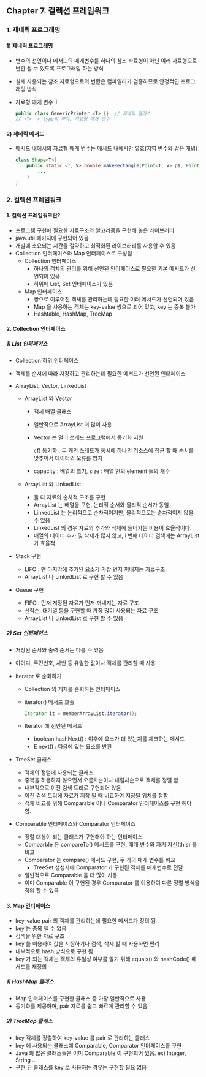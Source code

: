 ## Chapter 7. 컬렉션 프레임워크



### 1. 제네릭 프로그래밍

#### 1) 제네릭 프로그래밍

- 변수의 선언이나 메서드의 매개변수를 하나의 참조 자료형이 아닌 여러 자료형으로 변환 될 수 있도록 프로그래밍 하는 방식

- 실제 사용되는 참조 자료형으로의 변환은 컴파일러가 검증하므로 안정적인 프로그래밍 방식

- 자료형 매개 변수 T

  ```java
  public class GenericPrinter <T> {}  // 제네릭 클래스
  // <T> -> type의 약자, 자료형 매개 변수
  ```

  

#### 2) 제네릭 메서드

- 메서드 내에서의 자료형 매개 변수는 매서드 내에서만 유효(지역 변수와 같은 개념)

  ```java
  class Shape<T>{
      public static <T, V> double makeRectangle(Point<T, V> p1, Point<T, V> p2){ // Shape 의 T 와 makeRectangle 의 T 는 전혀 다른 의미
          ...
      }
  }
  ```



### 2. 컬렉션 프레임워크

#### 1. 컬렉션 프레임워크란?

- 프로그램 구현에 필요한 자료구조와 알고리즘을 구현해 놓은 라이브러리
- java.util 패키지에 구현되어 있음
- 개발에 소요되는 시간을 절약하고 최적화된 라이브러리를 사용할 수 있음
- Collection 인터페이스와 Map 인터페이스로 구성됨
  - Collection 인터페이스
    - 하나의 객체의 관리를 위해 선언된 인터페이스로 필요한 기본 메서드가 선언되어 있음
    - 하위에 List, Set 인터페이스가 있음
  - Map 인터페이스
    - 쌍으로 이루어진 객체를 관리하는데 필요한 여러 메서드가 선언되어 있음
    - Map 을 사용하는 객체는 key-value 쌍으로 되어 있고, key 는 중복 불가
    - Hashtable, HashMap, TreeMap 



#### 2. Collection 인터페이스

##### 1) List 인터페이스

- Collection 하위 인터페이스

- 객체를 순서에 따라 저장하고 관리하는데 필요한 메서드가 선언된 인터페이스

- ArrayList, Vector, LinkedList 

  - ArrayList 와 Vector

    - 객체 배열 클래스

    - 일반적으로 ArrayList 더 많이 사용

    - Vector 는 멀티 쓰레드 프로그램에서 동기화 지원

      cf) 동기화 : 두 개의 쓰레드가 동시에 하나의 리소스에 접근 할 때 순서를 맞추어서 데이터의 오류를 방지

    - capacity : 배열의 크기, size : 배열 안의 element 들의 개수

  - ArrayList 와 LinkedList

    - 둘 다 자료의 순차적 구조를 구현
    - ArrayList 는 배열을 구현, 논리적 순서와 물리적 순서가 동일
    - LinkedList 는 논리적으로 순차적이지만, 물리적으로는 순차적이지 않을 수 있음
    - LinkedList 의 경우 자료의 추가와 삭제에 들어가는 비용이 효율적이다.
    - 배열의 데이터 추가 및 삭제가 많지 않고, i 번째 데이터 검색에는 ArrayList 가 효율적


- Stack 구현

	- LIFO : 맨 마지막에 추가된 요소가 가장 먼저 꺼내지는 자료구조
	- ArrayList 나 LinkedList 로 구현 할 수 있음


- Queue 구현

	- FIFO : 먼저 저장된 자료가 먼저 꺼내지는 자료 구조
	- 선착순, 대기열 등을 구현할 때 가장 많이 사용되는 자료 구조
	- ArrayList 나 LinkedList 로 구현 할 수 있음



##### 2) Set 인터페이스

- 저장된 순서와 출력 순서는 다를 수 있음
- 아이디, 주민번호, 사번 등 유일한 값이나 객체를 관리할 때 사용

- Iterator 로 순회하기

  - Collection 의 개체를 순회하는 인터페이스

  - iterator() 메서드 호출

    ```java
    Iterator it = memberArrayList.iterator();
    ```

  - Iterator 에 선언된 메서드

    - boolean hashNext() : 이후에 요소가 더 있는지를 체크하는 메서드
    - E next() : 다음에 있는 요소를 반환

- TreeSet 클래스

  - 객체의 정렬에 사용되는 클래스
  - 중복을 허용하지 않으면서 오름차순이나 내림차순으로 객체를 정렬 함
  - 내부적으로 이진 검색 트리로 구현되어 있음
  - 이진 검색 트리에 자료가 저장 될 때 비교하여 저장될 위치를 정함
  - 객체 비교를 위해  Comparable 이나 Comparator 인터페이스를 구현 해야 함.

- Comparable 인터페이스와 Comparator 인터페이스

  - 정렬 대상이 되는 클래스가 구현해야 하는 인터페이스
  - Comparble 은 compareTo() 메서드를 구현, 매개 변수와 자기 자신(this) 를 비교
  - Comparator 는 compare() 메서드 구현, 두 개의 매개 변수를 비교
    - TreeSet 생성자에 Comparator 가 구현된 객체를 매개변수로 전달
  - 일반적으로 Comparable 을 더 많이 사용
  - 이미 Comparable 이 구현된 경우 Comparator 를 이용하여 다른 정렬 방식을 정의 할 수 있음



#### 3. Map 인터페이스

- key-value pair 의 객체를 관리하는데 필요한 메서드가 정의 됨
- key 는 중복 될 수 없음
- 검색을 위한 자료 구조
- key 를 이용하여 값을 저장하거나 검색, 삭제 할 때 사용하면 편리
- 내부적으로 hash 방식으로 구현 됨
- key 가 되는 객체는 객체의 유일성 여부를 알기 위해 equals() 와 hashCode() 메서드를 재정의

##### 1) HashMap 클래스

- Map 인터페이스를 구현한 클래스 중 가장 일반적으로 사용
- 동기화를 제공하며, pair 자료를 쉽고 빠르게 관리할 수 있음

##### 2) TreeMap 클래스

- key 객체를 정렬하여 key-value 를 pair 로 관리하는 클래스
- key 에 사용되는 클래스에 Comparable, Comparator 인터페이스를 구현
- Java 의 많은 클래스들은 이미 Comparable 이 구현되어 있음. ex) Integer, String ..
- 구현 된 클래스를 key 로 사용하는 경우는 구현할 필요 없음

































